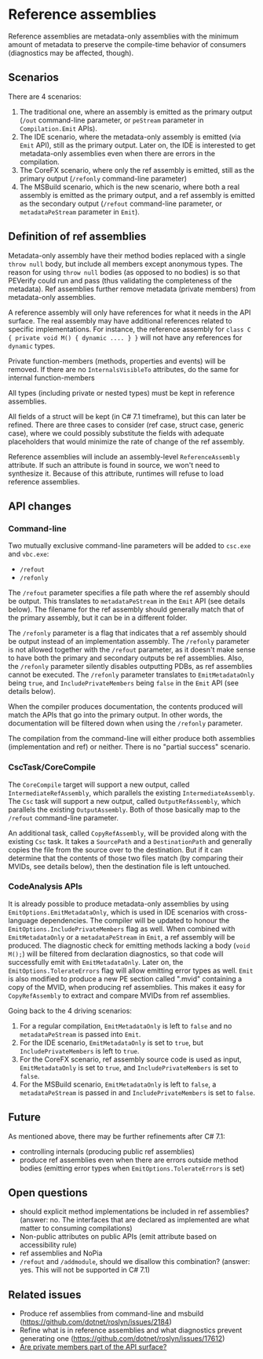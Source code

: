 # Reference assemblies

Reference assemblies are metadata-only assemblies with the minimum amount of metadata to preserve the compile-time behavior of consumers (diagnostics may be affected, though).

## Scenarios
There are 4 scenarios:

1. The traditional one, where an assembly is emitted as the primary output (`/out` command-line parameter, or `peStream` parameter in `Compilation.Emit` APIs).
2. The IDE scenario, where the metadata-only assembly is emitted (via `Emit` API), still as the primary output. Later on, the IDE is interested to get metadata-only assemblies even when there are errors in the compilation.
3. The CoreFX scenario, where only the ref assembly is emitted, still as the primary output (`/refonly` command-line parameter) 
4. The MSBuild scenario, which is the new scenario, where both a real assembly is emitted as the primary output, and a ref assembly is emitted as the secondary output (`/refout` command-line parameter, or `metadataPeStream` parameter in `Emit`).


## Definition of ref assemblies
Metadata-only assembly have their method bodies replaced with a single `throw null` body, but include all members except anonymous types. The reason for using `throw null` bodies (as opposed to no bodies) is so that PEVerify could run and pass (thus validating the completeness of the metadata).
Ref assemblies further remove metadata (private members) from metadata-only assemblies.

A reference assembly will only have references for what it needs in the API surface. The real assembly may have additional references related to specific implementations. For instance, the reference assembly for `class C { private void M() { dynamic .... } }` will not have any references for `dynamic` types.

Private function-members (methods, properties and events) will be removed. If there are no `InternalsVisibleTo` attributes, do the same for internal function-members

All types (including private or nested types) must be kept in reference assemblies.

All fields of a struct will be kept (in C# 7.1 timeframe), but this can later be refined. There are three cases to consider (ref case, struct case, generic case), where we could possibly substitute the fields with adequate placeholders that would minimize the rate of change of the ref assembly.

Reference assemblies will include an assembly-level `ReferenceAssembly` attribute. If such an attribute is found in source, we won't need to synthesize it. Because of this attribute, runtimes will refuse to load reference assemblies.

## API changes

### Command-line
Two mutually exclusive command-line parameters will be added to `csc.exe` and `vbc.exe`:
- `/refout`
- `/refonly`

The `/refout` parameter specifies a file path where the ref assembly should be output. This translates to `metadataPeStream` in the `Emit` API (see details below). The filename for the ref assembly should generally match that of the primary assembly, but it can be in a different folder.

The `/refonly` parameter is a flag that indicates that a ref assembly should be output instead of an implementation assembly. 
The `/refonly` parameter is not allowed together with the `/refout` parameter, as it doesn't make sense to have both the primary and secondary outputs be ref assemblies. Also, the `/refonly` parameter silently disables outputting PDBs, as ref assemblies cannot be executed. 
The `/refonly` parameter translates to `EmitMetadataOnly` being `true`, and `IncludePrivateMembers` being `false` in the `Emit` API (see details below).

When the compiler produces documentation, the contents produced will match the APIs that go into the primary output. In other words, the documentation will be filtered down when using the `/refonly` parameter.

The compilation from the command-line will either produce both assemblies (implementation and ref) or neither. There is no "partial success" scenario.

### CscTask/CoreCompile
The `CoreCompile` target will support a new output, called `IntermediateRefAssembly`, which parallels the existing `IntermediateAssembly`.
The `Csc` task will support a new output, called `OutputRefAssembly`, which parallels the existing `OutputAssembly`.
Both of those basically map to the `/refout` command-line parameter.

An additional task, called `CopyRefAssembly`, will be provided along with the existing `Csc` task. It takes a `SourcePath` and a `DestinationPath` and generally copies the file from the source over to the destination. But if it can determine that the contents of those two files match (by comparing their MVIDs, see details below), then the destination file is left untouched.

### CodeAnalysis APIs
It is already possible to produce metadata-only assemblies by using `EmitOptions.EmitMetadataOnly`, which is used in IDE scenarios with cross-language dependencies.
The compiler will be updated to honour the `EmitOptions.IncludePrivateMembers` flag as well. When combined with `EmitMetadataOnly` or a `metadataPeStream` in `Emit`, a ref assembly will be produced.
The diagnostic check for emitting methods lacking a body (`void M();`) will be filtered from declaration diagnostics, so that code will successfully emit with `EmitMetadataOnly`.
Later on, the `EmitOptions.TolerateErrors` flag will allow emitting error types as well.
`Emit` is also modified to produce a new PE section called ".mvid" containing a copy of the MVID, when producing ref assemblies. This makes it easy for `CopyRefAssembly` to extract and compare MVIDs from ref assemblies.

Going back to the 4 driving scenarios:
1. For a regular compilation, `EmitMetadataOnly` is left to `false` and no `metadataPeStream` is passed into `Emit`.
2. For the IDE scenario, `EmitMetadataOnly` is set to `true`, but `IncludePrivateMembers` is left to `true`.
3. For the CoreFX scenario, ref assembly source code is used as input, `EmitMetadataOnly` is set to `true`, and `IncludePrivateMembers` is set to `false`.
4. For the MSBuild scenario, `EmitMetadataOnly` is left to `false`, a `metadataPeStream` is passed in and `IncludePrivateMembers` is set to `false`.

## Future
As mentioned above, there may be further refinements after C# 7.1:
- controlling internals (producing public ref assemblies)
- produce ref assemblies even when there are errors outside method bodies (emitting error types when `EmitOptions.TolerateErrors` is set)

## Open questions
- should explicit method implementations be included in ref assemblies? (answer: no. The interfaces that are declared as implemented are what matter to consuming compilations)
- Non-public attributes on public APIs (emit attribute based on accessibility rule)
- ref assemblies and NoPia
- `/refout` and `/addmodule`, should we disallow this combination? (answer: yes. This will not be supported in C# 7.1)

## Related issues
- Produce ref assemblies from command-line and msbuild (https://github.com/dotnet/roslyn/issues/2184)
- Refine what is in reference assemblies and what diagnostics prevent generating one (https://github.com/dotnet/roslyn/issues/17612)
- [Are private members part of the API surface?](http://blog.paranoidcoding.com/2016/02/15/are-private-members-api-surface.html)
